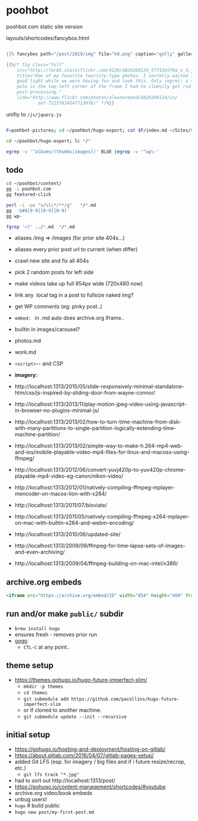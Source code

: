# poohbot

poohbot.com static site version

layouts/shortcodes/fancybox.html

```go

{{% fancybox path="/post/2019/img" file="k8.png" caption="golly" gallery="the-met" %}}

{{%/* fig class="full"
    src="http://farm5.staticflickr.com/4136/4829260124_57712e570a_o_d.jpg"
    title="One of my favorite touristy-type photos. I secretly waited for the
    good light while we were having fun and took this. Only regret: a stupid
    pole in the top-left corner of the frame I had to clumsily get rid of at
    post-processing."
    link="http://www.flickr.com/photos/alexnormand/4829260124/in/
            set-72157624547713078/" */%}}
```

unifiy to `/js/jquery.js`


```bash

F=poohbot-pictures; cd ~/poohbot/hugo-export; cat $F/index.md ~/Sites/$F.php |tee ../content/$F.md; rm -v $F/index.md ~/Sites/$F.php;  code ../content/$F.md

cd ~/poohbot/hugo-export; lc */*

egrep -v '^albums/(thumbs|images)/' BLUE |egrep -v '^wp\-'
```

## todo
```bash
cd ~/poohbot/content/
gg -i poohbot.com
gg featured-click

perl -i -pe "s/\\\*/**/g"   */*.md
gg  '&#8[0-9][0-9][0-9]'
gg wp-

fgrep '<?' ../*.md  */*.md
```
- aliases /img => /images    (for prior site 404s...)
- aliases every prior post url to current (when differ)
- crawl new site and fix all 404s
- pick 2 random posts for left side
- make videos take up full 854px wide (720x480 now)
- link any <img> local tag in a post to fullsize naked img?
- get WP comments (eg: pinky post..)
- `embed: ` in .md auto does archive.org iframe..
- builtin in images/carousel?
- photos.md
- work.md
- `<script>`-- and CSP

- **imagery:**
- http://localhost:1313/2015/05/slide-responsively-minimal-standalone-htm/css/js-inspired-by-sliding-door-from-wayne-connor/
- http://localhost:1313/2013/11/play-motion-jpeg-video-using-javascript-in-browser-no-plugins-minimal-js/
- http://localhost:1313/2013/02/how-to-turn-time-machine-from-disk-with-many-partitions-to-single-partition-logically-extending-time-machine-partition/
- http://localhost:1313/2013/02/simple-way-to-make-h.264-mp4-web-and-ios/mobile-playable-video-mp4-files-for-linux-and-macosx-using-ffmpeg/
- http://localhost:1313/2012/06/convert-yuvj420p-to-yuv420p-chrome-playable-mp4-video-eg-canon/nikon-video/
- http://localhost:1313/2012/01/natively-compiling-ffmpeg-mplayer-mencoder-on-macos-lion-with-x264/
- http://localhost:1313/2011/07/bloviate/
- http://localhost:1313/2011/05/natively-compiling-ffmpeg-x264-mplayer-on-mac-with-builtin-x264-and-webm-encoding/
- http://localhost:1313/2010/06/updated-site/
- http://localhost:1313/2009/09/ffmpeg-for-time-lapse-sets-of-images-and-even-archiving/
- http://localhost:1313/2009/04/ffmpeg-building-on-mac-intel/x386/

## archive.org embeds
```html
<iframe src="https://archive.org/embed/ID" width="854" height="480" frameborder="0" webkitallowfullscreen="true" mozallowfullscreen="true" allowfullscreen></iframe>
```

## run and/or make `public/` subdir
- `brew install hugo`
- ensures fresh - removes prior run
- [gogo](gogo)
  - `CTL-C` at any point..


## theme setup
- https://themes.gohugo.io/hugo-future-imperfect-slim/
  - `mkdir -p themes`
  - `cd themes`
  - `git submodule add https://github.com/pacollins/hugo-future-imperfect-slim`
  - or if cloned to another machine:
  - `git submodule update --init --recursive`


## initial setup
- https://gohugo.io/hosting-and-deployment/hosting-on-gitlab/
- https://about.gitlab.com/2016/04/07/gitlab-pages-setup/
- added Git LFS (esp. for imagery / big files and if i future resize/recrop, etc.)
  - `git lfs track "*.jpg"`
- had to sort out http://localhost:1313/post/
- https://gohugo.io/content-management/shortcodes/#youtube
- archive.org video/book embeds
- unbug users!
- `hugo` # build public
- `hugo new post/my-first-post.md`

